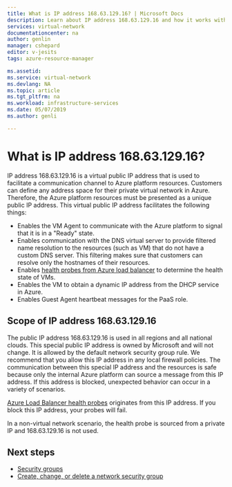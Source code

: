 ```yaml
---
title: What is IP address 168.63.129.16? | Microsoft Docs
description: Learn about IP address 168.63.129.16 and how it works with your resources.
services: virtual-network
documentationcenter: na
author: genlin
manager: cshepard
editor: v-jesits
tags: azure-resource-manager

ms.assetid: 
ms.service: virtual-network
ms.devlang: NA
ms.topic: article
ms.tgt_pltfrm: na
ms.workload: infrastructure-services
ms.date: 05/07/2019
ms.author: genli

---
```


# What is IP address 168.63.129.16?

IP address 168.63.129.16 is a virtual public IP address that is used to facilitate a communication channel to Azure platform resources. Customers can define any address space for their private virtual network in Azure. Therefore, the Azure platform resources must be presented as a unique public IP address. This virtual public IP address facilitates the following things:

- Enables the VM Agent to communicate with the Azure platform to signal that it is in a "Ready" state.
- Enables communication with the DNS virtual server to provide filtered name resolution to the resources (such as VM) that do not have a custom DNS server. This filtering makes sure that customers can resolve only the hostnames of their resources.
- Enables [health probes from Azure load balancer](../load-balancer/load-balancer-custom-probe-overview.md) to determine the health state of VMs.
- Enables the VM to obtain a dynamic IP address from the DHCP service in Azure.
- Enables Guest Agent heartbeat messages for the PaaS role.

## Scope of IP address 168.63.129.16

The public IP address 168.63.129.16 is used in all regions and all national clouds. This special public IP address is owned by Microsoft and will not change. It is allowed by the default network security group rule. We recommend that you allow this IP address in any local firewall policies. The communication between this special IP address and the resources is safe because only the internal Azure platform can source a message from this IP address. If this address is blocked, unexpected behavior can occur in a variety of scenarios.

[Azure Load Balancer health probes](../load-balancer/load-balancer-custom-probe-overview.md) originates from this IP address. If you block this IP address, your probes will fail.

In a non-virtual network scenario, the health probe is sourced from a private IP and 168.63.129.16 is not used.

## Next steps

- [Security groups](security-overview.md)
- [Create, change, or delete a network security group](manage-network-security-group.md)
